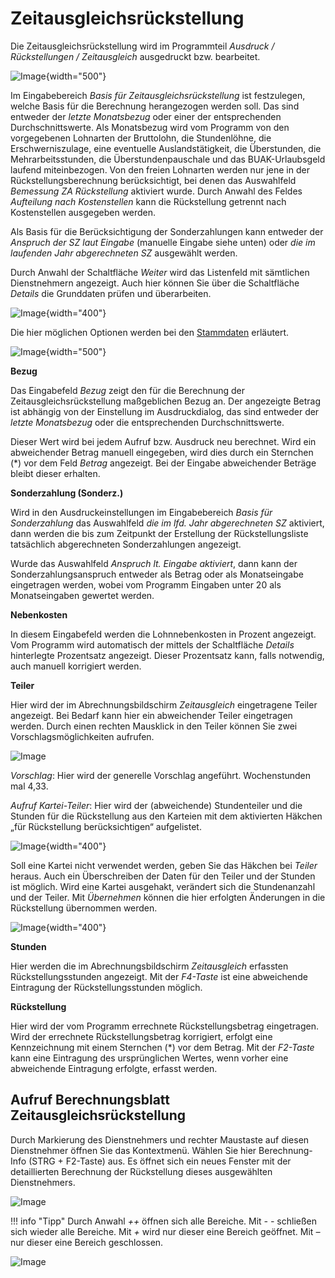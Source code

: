 # Zeitausgleichsrückstellung

Die Zeitausgleichsrückstellung wird im Programmteil *Ausdruck / Rückstellungen / Zeitausgleich* ausgedruckt bzw. bearbeitet.

![Image](<img/image269.png>){width="500"}


Im Eingabebereich *Basis für Zeitausgleichsrückstellung* ist festzulegen, welche Basis für die Berechnung herangezogen werden soll. Das sind entweder der *letzte Monatsbezug* oder einer der entsprechenden Durchschnittswerte. Als Monatsbezug wird vom Programm von den vorgegebenen Lohnarten der Bruttolohn, die Stundenlöhne, die Erschwerniszulage, eine eventuelle Auslandstätigkeit, die Überstunden, die Mehrarbeitsstunden, die Überstundenpauschale und das BUAK-Urlaubsgeld laufend miteinbezogen. Von den freien Lohnarten werden nur jene in der Rückstellungsberechnung berücksichtigt, bei denen das Auswahlfeld *Bemessung ZA Rückstellung* aktiviert wurde. Durch Anwahl des Feldes *Aufteilung nach Kostenstellen* kann die Rückstellung getrennt nach Kostenstellen ausgegeben werden.

Als Basis für die Berücksichtigung der Sonderzahlungen kann entweder der *Anspruch der SZ laut Eingabe* (manuelle Eingabe siehe unten) oder *die im laufenden Jahr abgerechneten SZ* ausgewählt werden.

Durch Anwahl der Schaltfläche *Weiter* wird das Listenfeld mit sämtlichen Dienstnehmern angezeigt. Auch hier können Sie über die Schaltfläche *Details* die Grunddaten prüfen und überarbeiten.

![Image](<img/image270.png>){width="400"}

Die hier möglichen Optionen werden bei den [Stammdaten](../Rückstellungen/Stammdaten.md) erläutert.

![Image](<img/image271.png>){width="500"}

**Bezug**

Das Eingabefeld *Bezug* zeigt den für die Berechnung der Zeitausgleichsrückstellung maßgeblichen Bezug an. Der angezeigte Betrag ist abhängig von der Einstellung im Ausdruckdialog, das sind entweder der *letzte Monatsbezug* oder die entsprechenden Durchschnittswerte. 

Dieser Wert wird bei jedem Aufruf bzw. Ausdruck neu berechnet. Wird ein abweichender Betrag manuell eingegeben, wird dies durch ein Sternchen (\*) vor dem Feld *Betrag* angezeigt. Bei der Eingabe abweichender Beträge bleibt dieser erhalten.

**Sonderzahlung (Sonderz.)**

Wird in den Ausdruckeinstellungen im Eingabebereich *Basis für Sonderzahlung* das Auswahlfeld *die im lfd. Jahr abgerechneten SZ* aktiviert, dann werden die bis zum Zeitpunkt der Erstellung der Rückstellungsliste tatsächlich abgerechneten Sonderzahlungen angezeigt.

Wurde das Auswahlfeld *Anspruch lt. Eingabe aktiviert*, dann kann der Sonderzahlungsanspruch entweder als Betrag oder als Monatseingabe eingetragen werden, wobei vom Programm Eingaben unter 20 als Monatseingaben gewertet werden.

**Nebenkosten**

In diesem Eingabefeld werden die Lohnnebenkosten in Prozent angezeigt. Vom Programm wird automatisch der mittels der Schaltfläche *Details* hinterlegte Prozentsatz angezeigt. Dieser Prozentsatz kann, falls notwendig, auch manuell korrigiert werden.

**Teiler**

Hier wird der im Abrechnungsbildschirm *Zeitausgleich* eingetragene Teiler angezeigt. Bei Bedarf kann hier ein abweichender Teiler eingetragen werden. Durch einen rechten Mausklick in den Teiler können Sie zwei Vorschlagsmöglichkeiten aufrufen.

![Image](<img/image272.png>)

*Vorschlag*: Hier wird der generelle Vorschlag angeführt. Wochenstunden mal 4,33.

*Aufruf Kartei-Teiler*: Hier wird der (abweichende) Stundenteiler und die Stunden für die Rückstellung aus den Karteien mit dem aktivierten Häkchen „für Rückstellung berücksichtigen“ aufgelistet.

![Image](<img/image273.png>){width="400"}

Soll eine Kartei nicht verwendet werden, geben Sie das Häkchen bei *Teiler* heraus. Auch ein Überschreiben der Daten für den Teiler und der Stunden ist möglich. Wird eine Kartei ausgehakt, verändert sich die Stundenanzahl und der Teiler. Mit *Übernehmen* können die hier erfolgten Änderungen in die Rückstellung übernommen werden.

![Image](<img/image274.png>){width="400"}

**Stunden**

Hier werden die im Abrechnungsbildschirm *Zeitausgleich* erfassten Rückstellungsstunden angezeigt. Mit der *F4-Taste* ist eine abweichende Eintragung der Rückstellungsstunden möglich.

**Rückstellung**

Hier wird der vom Programm errechnete Rückstellungsbetrag eingetragen. Wird der errechnete Rückstellungsbetrag korrigiert, erfolgt eine Kennzeichnung mit einem Sternchen (\*) vor dem Betrag. Mit der *F2-Taste* kann eine Eintragung des ursprünglichen Wertes, wenn vorher eine abweichende Eintragung erfolgte, erfasst werden.

## Aufruf Berechnungsblatt Zeitausgleichsrückstellung

Durch Markierung des Dienstnehmers und rechter Maustaste auf diesen Dienstnehmer öffnen Sie das Kontextmenü. Wählen Sie hier Berechnung-Info (STRG + F2-Taste) aus. Es öffnet sich ein neues Fenster mit der detaillierten Berechnung der Rückstellung dieses ausgewählten Dienstnehmers.

![Image](<img/image275.png>)

!!! info "Tipp"
    Durch Anwahl *++* öffnen sich alle Bereiche. Mit *- -* schließen sich wieder alle Bereiche. Mit *+* wird nur dieser eine Bereich geöffnet. Mit *–* nur dieser eine Bereich geschlossen.

![Image](<img/image276.png>)
